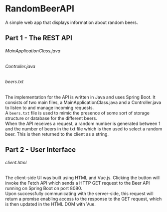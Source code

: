 # RandomBeerAPI
A simple web app that displays information about random beers. 

## Part 1 - The REST API <br />
###### MainApplicationClass.java
###### Controller.java 
###### beers.txt 
The implementation for the API is written in Java and uses Spring Boot. It consists of two main files, 
a MainApplicationClass.java and a Controller.java to listen to and manage incoming requests. <br />
A `beers.txt` file is used to mimic the presence of some sort of storage structure or database for the different beers. <br />
When the API receives a request, a random number is generated between 1 and the number of beers in the txt file which is then used 
to select a random beer. This is then returned to the client as a string. <br />

## Part 2 - User Interface <br />
###### client.html 
The client-side UI was built using HTML and Vue.js. 
Clicking the button will invoke the Fetch API which sends a HTTP GET request to the Beer API running on Spring Boot on port 8080. <br />
Upon successfully communicating with the server-side, this request will return a promise enabling access to the response to the GET request, which is then updated in the HTML DOM with Vue. <br />
<br />
<br />



